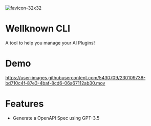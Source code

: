 ![favicon-32x32](https://user-images.githubusercontent.com/5430709/230110092-cc7bfcb5-4ae2-4698-b8e8-a94ede792d92.png)
# Wellknown CLI

A tool to help you manage your AI Plugins!

# Demo
https://user-images.githubusercontent.com/5430709/230109738-bd710c4f-87e3-4baf-8cd6-06a67112ab30.mov


# Features

- Generate a OpenAPI Spec using GPT-3.5
